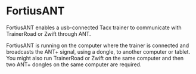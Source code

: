 # FortiusANT
FortiusANT enables a usb-connected Tacx trainer to communicate with TrainerRoad or Zwift through ANT.

FortiusANT is running on the computer where the trainer is connected and broadcasts the ANT+ signal, using a dongle, to another computer or tablet.
You might also run TrainerRoad or Zwift on the same computer and then two ANT+ dongles on the same computer are required.
